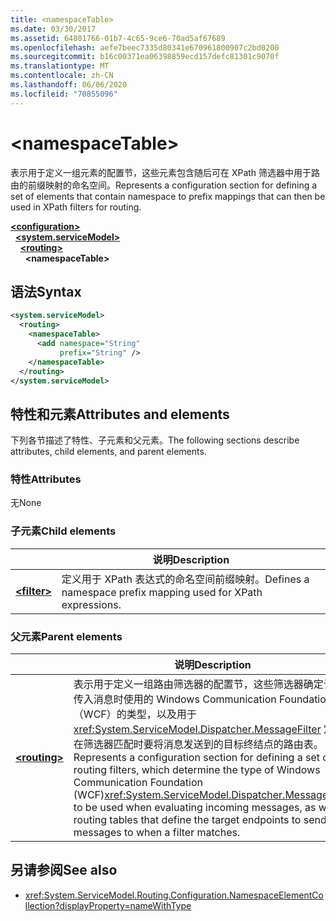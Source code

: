 ```yaml
---
title: <namespaceTable>
ms.date: 03/30/2017
ms.assetid: 64801766-01b7-4c65-9ce6-70ad5af67689
ms.openlocfilehash: aefe7beec7335d80341e670961800907c2bd0200
ms.sourcegitcommit: b16c00371ea06398859ecd157defc81301c9070f
ms.translationtype: MT
ms.contentlocale: zh-CN
ms.lasthandoff: 06/06/2020
ms.locfileid: "70855096"
---
```

# \<namespaceTable>

<span data-ttu-id="5def3-101">表示用于定义一组元素的配置节，这些元素包含随后可在 XPath 筛选器中用于路由的前缀映射的命名空间。</span><span class="sxs-lookup"><span data-stu-id="5def3-101">Represents a configuration section for defining a set of elements that contain namespace to prefix mappings that can then be used in XPath filters for routing.</span></span>

[**\<configuration>**](../configuration-element.md)\
&nbsp;&nbsp;[**\<system.serviceModel>**](system-servicemodel.md)\
&nbsp;&nbsp;&nbsp;&nbsp;[**\<routing>**](routing.md)\
&nbsp;&nbsp;&nbsp;&nbsp;&nbsp;&nbsp;**\<namespaceTable>**  
  
## <a name="syntax"></a><span data-ttu-id="5def3-102">语法</span><span class="sxs-lookup"><span data-stu-id="5def3-102">Syntax</span></span>  
  
```xml  
<system.serviceModel>
  <routing>
    <namespaceTable>
      <add namespace="String"
           prefix="String" />
    </namespaceTable>
  </routing>
</system.serviceModel>
```  
  
## <a name="attributes-and-elements"></a><span data-ttu-id="5def3-103">特性和元素</span><span class="sxs-lookup"><span data-stu-id="5def3-103">Attributes and elements</span></span>

<span data-ttu-id="5def3-104">下列各节描述了特性、子元素和父元素。</span><span class="sxs-lookup"><span data-stu-id="5def3-104">The following sections describe attributes, child elements, and parent elements.</span></span>

### <a name="attributes"></a><span data-ttu-id="5def3-105">特性</span><span class="sxs-lookup"><span data-stu-id="5def3-105">Attributes</span></span>

<span data-ttu-id="5def3-106">无</span><span class="sxs-lookup"><span data-stu-id="5def3-106">None</span></span>

### <a name="child-elements"></a><span data-ttu-id="5def3-107">子元素</span><span class="sxs-lookup"><span data-stu-id="5def3-107">Child elements</span></span>

|     | <span data-ttu-id="5def3-108">说明</span><span class="sxs-lookup"><span data-stu-id="5def3-108">Description</span></span> |
| --- | ----------- |
| [**\<filter>**](filter.md) | <span data-ttu-id="5def3-109">定义用于 XPath 表达式的命名空间前缀映射。</span><span class="sxs-lookup"><span data-stu-id="5def3-109">Defines a namespace prefix mapping used for XPath expressions.</span></span> |

### <a name="parent-elements"></a><span data-ttu-id="5def3-110">父元素</span><span class="sxs-lookup"><span data-stu-id="5def3-110">Parent elements</span></span>

|     | <span data-ttu-id="5def3-111">说明</span><span class="sxs-lookup"><span data-stu-id="5def3-111">Description</span></span> |
| --- | ----------- |
| [**\<routing>**](routing.md) | <span data-ttu-id="5def3-112">表示用于定义一组路由筛选器的配置节，这些筛选器确定计算传入消息时使用的 Windows Communication Foundation （WCF）的类型，以及用于 <xref:System.ServiceModel.Dispatcher.MessageFilter> 定义在筛选器匹配时要将消息发送到的目标终结点的路由表。</span><span class="sxs-lookup"><span data-stu-id="5def3-112">Represents a configuration section for defining a set of routing filters, which determine the type of Windows Communication Foundation (WCF)<xref:System.ServiceModel.Dispatcher.MessageFilter> to be used when evaluating incoming messages, as well as routing tables that define the target endpoints to send messages to when a filter matches.</span></span> |

## <a name="see-also"></a><span data-ttu-id="5def3-113">另请参阅</span><span class="sxs-lookup"><span data-stu-id="5def3-113">See also</span></span>

- <xref:System.ServiceModel.Routing.Configuration.NamespaceElementCollection?displayProperty=nameWithType>
